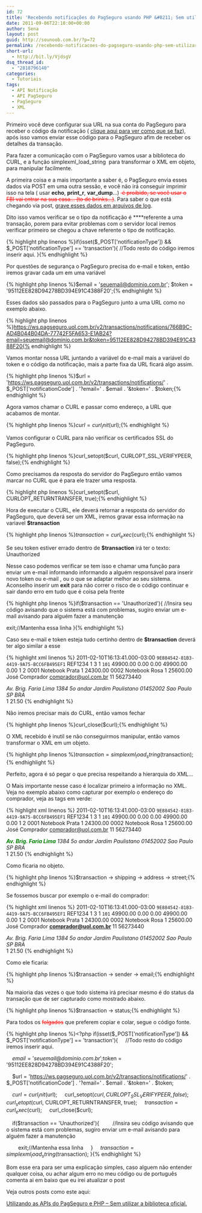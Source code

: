 ```yaml
---
id: 72
title: 'Recebendo notificações do PagSeguro usando PHP &#8211; Sem utilizar a biblioteca oficial'
date: 2011-09-06T22:10:00+00:00
author: Sena
layout: post
guid: http://sounoob.com.br/?p=72
permalink: /recebendo-notificacoes-do-pagseguro-usando-php-sem-utilizar-a-biblioteca-oficial/
short-url:
  - http://bit.ly/VjdsgV
dsq_thread_id:
  - "2818796140"
categories:
  - Tutoriais
tags:
  - API Notificação
  - API PagSeguro
  - PagSeguro
  - XML
---
```

Primeiro você deve configurar sua URL na sua conta do PagSeguro para receber o código da notificação ( <a href="./uploads/2011/09/PagSeguro_UOL_Notificacao_de-transacoes_pagseguro_uol_com_br_integracao_notificacao_de_transacoes.jpg" target="_blank">clique aqui para ver como que se faz</a>),  após isso vamos enviar esse código para o PagSeguro afim de receber os detalhes da transação.<!--more-->

Para fazer a comunicação com o PagSeguro vamos usar a biblioteca do CURL, e a função simplexml\_load\_string  para transformar o XML em objeto, para manipular facilmente.

A primeira coisa e a mais importante a saber é, o PagSeguro envia esses dados via POST em uma outra sessão, e você não irá conseguir imprimir isso na tela ( usar **echo**, **print_r**, **var_dump**&#8230;) <span style="color: #ff0000;"><del> é proibido, se você usar o FBI vai entrar na sua casa&#8230; (to de brinks&#8230;)</del></span>. Para saber o que está chegando via post, <a title="Escrevendo um arquivo de texto, usando PHP" href="./escrevendo-um-arquivo-de-texto-usando-php/#recebendo-post" target="_blank">grave esses dados em arquivos de log</a>.
  
<a name="passo-a-passo"></a>
  
Dito isso vamos verificar se o tipo da notificação é ****referente a uma transação, porem para evitar problemas com o servidor local iremos verificar primeiro se chegou a chave referente o tipo de notificação.

{% highlight php linenos %}if(isset($_POST['notificationType']) && $_POST['notificationType'] == 'transaction'){
    //Todo resto do código iremos inserir aqui.
}{% endhighlight %} 

Por questões de segurança o PagSeguro precisa do e-mail e token, então iremos gravar cada um em uma variável

{% highlight php linenos %}$email = 'seuemail@dominio.com.br';
$token = '95112EE828D94278BD394E91C4388F20';{% endhighlight %} 

Esses dados são passados para o PagSeguro junto a uma URL como no exemplo abaixo.

{% highlight php linenos %}https://ws.pagseguro.uol.com.br/v2/transactions/notifications/766B9C-AD4B044B04DA-77742F5FA653-E1AB24?email=seuemail@dominio.com.br&token=95112EE828D94278BD394E91C4388F20{% endhighlight %} 

Vamos montar nossa URL juntando a variável do e-mail mais a variável do token e o código da notificação, mais a parte fixa da URL ficará algo assim.

{% highlight php linenos %}$url = 'https://ws.pagseguro.uol.com.br/v2/transactions/notifications/' . $_POST['notificationCode'] . '?email=' . $email . '&token=' . $token;{% endhighlight %} 

Agora vamos chamar o CURL e passar como endereço, a URL que acabamos de montar.

{% highlight php linenos %}$curl = curl_init($url);{% endhighlight %} 

Vamos configurar o CURL para não verificar os certificados SSL do PagSeguro.

{% highlight php linenos %}curl_setopt($curl, CURLOPT_SSL_VERIFYPEER, false);{% endhighlight %} 

Como precisamos da resposta do servidor do PagSeguro então vamos marcar no CURL que é para ele trazer uma resposta.

{% highlight php linenos %}curl_setopt($curl, CURLOPT_RETURNTRANSFER, true);{% endhighlight %} 

Hora de executar o CURL, ele deverá retornar a resposta do servidor do PagSeguro, que deverá ser um XML, iremos gravar essa informação na variavel **$transaction**

{% highlight php linenos %}$transaction= curl_exec($curl);{% endhighlight %} 

Se seu token estiver errado dentro de **$transaction** irá ter o texto: Unauthorized
  
Nesse caso podemos verificar se tem isso e chamar uma função para enviar um e-mail informando informando a alguém responsável para inserir novo token ou e-mail , ou o que se adaptar melhor ao seu sistema. Aconselho inserir um **exit** para não correr o risco de o código continuar e sair dando erro em tudo que é coisa pela frente

{% highlight php linenos %}if($transaction == 'Unauthorized'){
    //Insira seu código avisando que o sistema está com problemas, sugiro enviar um e-mail avisando para alguém fazer a manutenção 

   exit;//Mantenha essa linha
}{% endhighlight %}

Caso seu e-mail e token esteja tudo certinho dentro de **$transaction** deverá ter algo similar a esse

{% highlight xml linenos %}<?xml version="1.0" encoding="ISO-8859-1" standalone="yes"?>
	<transaction>
		<date>2011-02-10T16:13:41.000-03:00</date>
		<code>9E884542-81B3-4419-9A75-BCC6FB495EF1</code>
		<reference>REF1234</reference>
		<type>1</type>
		<status>3</status>
		<paymentMethod>
			<type>1</type>
			<code>101</code>
		</paymentMethod>
		<grossAmount>49900.00</grossAmount>
		<discountAmount>0.00</discountAmount>
		<feeAmount>0.00</feeAmount>
		<netAmount>49900.00</netAmount>
		<extraAmount>0.00</extraAmount>
		<installmentCount>1</installmentCount>
		<itemCount>2</itemCount>
		<items>
			<item>
				<id>0001</id>
				<description>Notebook Prata</description>
				<quantity>1</quantity>
				<amount>24300.00</amount>
			</item>
			<item>
				<id>0002</id>
				<description>Notebook Rosa</description>
				<quantity>1</quantity>
				<amount>25600.00</amount>
			</item>
		</items>
		<sender>
			<name>José Comprador</name>
			<email>comprador@uol.com.br</email>
			<phone>
				<areaCode>11</areaCode>
				<number>56273440</number>
			</phone>
		</sender>
		<shipping>
			<address>
				<street>Av. Brig. Faria Lima</street>
				<number>1384</number>
				<complement>5o andar</complement>
				<district>Jardim Paulistano</district>
				<postalCode>01452002</postalCode>
				<city>Sao Paulo</city>
				<state>SP</state>
				<country>BRA</country>
			</address>
			<type>1</type>
			<cost>21.50</cost>
		</shipping>
	</transaction>{% endhighlight %} 

Não iremos precisar mais do CURL, então vamos fechar

{% highlight php linenos %}curl_close($curl);{% endhighlight %} 

O XML recebido é inutil se não conseguirmos manipular, então vamos transformar o XML em um objeto.

{% highlight php linenos %}$transaction = simplexml_load_string($transaction);{% endhighlight %} 

Perfeito, agora é só pegar o que precisa respeitando a hierarquia do XML&#8230;

O Mais importante nesse caso é localizar primeiro a informação no XML. Veja no exemplo abaixo como capturar por exemplo o endereço do comprador, veja as tags em verde:

{% highlight xml linenos %}<?xml version="1.0" encoding="ISO-8859-1" standalone="yes"?>
	<strong><span style="color: #008000;"><transaction></span></strong>
		<date>2011-02-10T16:13:41.000-03:00</date>
		<code>9E884542-81B3-4419-9A75-BCC6FB495EF1</code>
		<reference>REF1234</reference>
		<type>1</type>
		<status>3</status>
		<paymentMethod>
			<type>1</type>
			<code>101</code>
		</paymentMethod>
		<grossAmount>49900.00</grossAmount>
		<discountAmount>0.00</discountAmount>
		<feeAmount>0.00</feeAmount>
		<netAmount>49900.00</netAmount>
		<extraAmount>0.00</extraAmount>
		<installmentCount>1</installmentCount>
		<itemCount>2</itemCount>
		<items>
			<item>
				<id>0001</id>
				<description>Notebook Prata</description>
				<quantity>1</quantity>
				<amount>24300.00</amount>
			</item>
			<item>
				<id>0002</id>
				<description>Notebook Rosa</description>
				<quantity>1</quantity>
				<amount>25600.00</amount>
			</item>
		</items>
		<sender>
			<name>José Comprador</name>
			<email>comprador@uol.com.br</email>
			<phone>
				<areaCode>11</areaCode>
				<number>56273440</number>
			</phone>
		</sender>
		<strong><span style="color: #008000;"><shipping></span></strong>
			<strong><span style="color: #008000;"> <address></span></strong>
                                <strong><span style="color: #008000;"> <street>Av. Brig. Faria Lima</street></span></strong>
				<number>1384</number>
				<complement>5o andar</complement>
				<district>Jardim Paulistano</district>
				<postalCode>01452002</postalCode>
				<city>Sao Paulo</city>
				<state>SP</state>
				<country>BRA</country>
			</address>
			<type>1</type>
			<cost>21.50</cost>
		</shipping>
	</transaction>{% endhighlight %} 

Como ficaria no objeto.

{% highlight php linenos %}$transaction -> shipping -> address -> street;{% endhighlight %} 

Se fossemos buscar por exemplo o e-mail do comprador:

{% highlight xml linenos %}<?xml version="1.0" encoding="ISO-8859-1" standalone="yes"?>
	<strong><span style="color: #008000;"><transaction></span></strong>
		<date>2011-02-10T16:13:41.000-03:00</date>
		<code>9E884542-81B3-4419-9A75-BCC6FB495EF1</code>
		<reference>REF1234</reference>
		<type>1</type>
		<status>3</status>
		<paymentMethod>
			<type>1</type>
			<code>101</code>
		</paymentMethod>
		<grossAmount>49900.00</grossAmount>
		<discountAmount>0.00</discountAmount>
		<feeAmount>0.00</feeAmount>
		<netAmount>49900.00</netAmount>
		<extraAmount>0.00</extraAmount>
		<installmentCount>1</installmentCount>
		<itemCount>2</itemCount>
		<items>
			<item>
				<id>0001</id>
				<description>Notebook Prata</description>
				<quantity>1</quantity>
				<amount>24300.00</amount>
			</item>
			<item>
				<id>0002</id>
				<description>Notebook Rosa</description>
				<quantity>1</quantity>
				<amount>25600.00</amount>
			</item>
		</items>
		<span style="color: #008000;"><strong><sender></strong></span>
			<name>José Comprador</name>
			<strong><span style="color: #008000;"><email>comprador@uol.com.br</email></span></strong>
			<phone>
				<areaCode>11</areaCode>
				<number>56273440</number>
			</phone>
		</sender>
		<shipping>
			<address>
				<street>Av. Brig. Faria Lima</street>
				<number>1384</number>
				<complement>5o andar</complement>
				<district>Jardim Paulistano</district>
				<postalCode>01452002</postalCode>
				<city>Sao Paulo</city>
				<state>SP</state>
				<country>BRA</country>
			</address>
			<type>1</type>
			<cost>21.50</cost>
		</shipping>
	</transaction>{% endhighlight %} 

Como ele ficaria:

{% highlight php linenos %}$transaction -> sender -> email;{% endhighlight %} 

Na maioria das vezes o que todo sistema irá precisar mesmo é do status da transação que de ser capturado como mostrado abaixo.

{% highlight php linenos %}$transaction -> status;{% endhighlight %} 

Para todos os <span style="color: #ff0000;"><del>folgados</del></span> que preferem copiar e colar, segue o código fonte.

{% highlight php linenos %}<?php
if(isset($_POST['notificationType']) && $_POST['notificationType'] == 'transaction'){
    //Todo resto do código iremos inserir aqui.

    $email = 'seuemail@dominio.com.br';
    $token = '95112EE828D94278BD394E91C4388F20';

    $url = 'https://ws.pagseguro.uol.com.br/v2/transactions/notifications/' . $_POST['notificationCode'] . '?email=' . $email . '&token=' . $token;

    $curl = curl_init($url);
    curl_setopt($curl, CURLOPT_SSL_VERIFYPEER, false);
    curl_setopt($curl, CURLOPT_RETURNTRANSFER, true);
    $transaction= curl_exec($curl);
    curl_close($curl);

    if($transaction == 'Unauthorized'){
        //Insira seu código avisando que o sistema está com problemas, sugiro enviar um e-mail avisando para alguém fazer a manutenção

        exit;//Mantenha essa linha
    }
    $transaction = simplexml_load_string($transaction);
}{% endhighlight %} 

Bom esse era para ser uma explicação simples, caso alguem não entender qualquer coisa, ou achar algum erro no meu código ou de português comenta ai em baixo que eu irei atualizar o post

Veja outros posts como este aqui:
  
[Utilizando as APIs do PagSeguro e PHP – Sem utilizar a biblioteca oficial.](./utilizando-as-apis-do-pagseguro-e-php-sem-utilizar-a-biblioteca-oficial/ "Utilizando as APIs do PagSeguro e PHP – Sem utilizar a biblioteca oficial.")